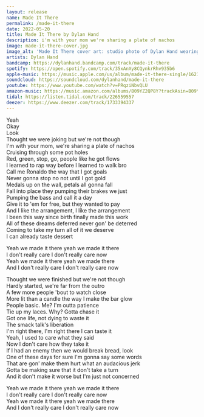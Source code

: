 ```yaml
---
layout: release
name: Made It There
permalink: /made-it-there
date: 2022-05-20
title: Made It There by Dylan Hand
description: i'm with your mom we're sharing a plate of nachos
image: made-it-there-cover.jpg
image_alt: 'Made It There cover art: studio photo of Dylan Hand wearing pink alligator shirt and rather blank expression'
artists: Dylan Hand
bandcamp: https://dylanhand.bandcamp.com/track/made-it-there
spotify: https://open.spotify.com/track/35xAnXy8CQynkrRhv935b6
apple-music: https://music.apple.com/us/album/made-it-there-single/1621318162
soundcloud: https://soundcloud.com/dylanhand/made-it-there
youtube: https://www.youtube.com/watch?v=PRqziNbvQLU
amazon-music: https://music.amazon.com/albums/B09YZ2QP8Y?trackAsin=B09YZ1PMSS
tidal: https://listen.tidal.com/track/226559557
deezer: https://www.deezer.com/track/1733394337
---
```

Yeah  
Okay  
Look  
Thought we were joking but we're not though  
I'm with your mom, we're sharing a plate of nachos  
Cruising through some pot holes  
Red, green, stop, go, people like he got flows  
I learned to rap way before I learned to walk bro  
Call me Ronaldo the way that I got goals  
Never gonna stop no not until I got gold  
Medals up on the wall, petals all gonna fall  
Fall into place they pumping their brakes we just  
Pumping the bass and call it a day  
Give it to 'em for free, but they wanted to pay  
And I like the arrangement, I like the arrangement  
I been this way since birth finally made this work  
All of these dreams deferred never gon' be deterred  
Coming to take my turn all of it we deserve  
I can already taste dessert  

Yeah we made it there yeah we made it there  
I don't really care I don't really care now  
Yeah we made it there yeah we made there  
And I don't really care I don't really care now  

Thought we were finished but we're not though  
Hardly started, we're far from the outro  
A few more people 'bout to watch close  
More lit than a candle the way I make the bar glow  
People basic. Me? I'm outta patience  
Tie up my laces. Why? Gotta chase it  
Got one life, not dying to waste it  
The smack talk's liberation  
I'm right there, I'm right there I can taste it  
Yeah, I used to care what they said  
Now I don't care how they take it  
If I had an enemy then we would break bread, look  
One of these days for sure I'm gonna say some words  
That are gon' make them hurt what an audacious jerk  
Gotta be making sure that it don't take a turn  
And it don't make it worse but I'm just not concerned  

Yeah we made it there yeah we made it there  
I don't really care I don't really care now  
Yeah we made it there yeah we made there  
And I don't really care I don't really care now  
